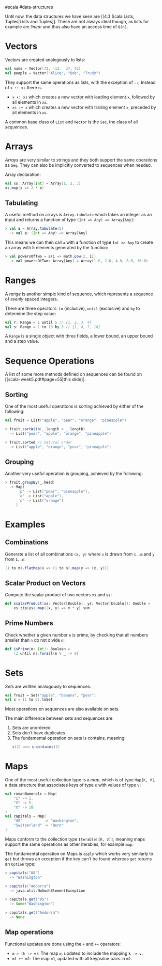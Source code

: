 #scala #data-structures 

Until now, the data structures we have seen are [[4.3 Scala Lists, Tuples|Lists and Tuples]]. These are not always ideal though, as lists for example are *linear* and thus also have an access time of `O(n)`.

# Vectors
*Vectors* are created analogously to lists:
```Scala
val nums = Vector(72, -13,  37, 42)
val people = Vector("Alice", "Bob", "Trudy")
```

They support the same operations as lists, with the exception of `::`; Instead of `x :: xs` there is
- `x +: xs` which creates a new vector with leading element `x`, followed by all elements in `xs`.
- `xs :+ x` which creates a new vector with trailing element `x`, preceded by all elements in `xs`.

A common base class of `List` and `Vector` is the `Seq`, the class of all *sequences*.

# Arrays
*Arrays* are very similar to strings and they both support the same operations as `Seq`. They can also be implicitly converted to sequences when needed.

Array declaration:
```Scala
val xs: Array[Int] = Array(1, 2, 3)
xs.map(x => 2 * x)
```

## Tabulating
A useful method on arrays is `Array.tabulate` which takes an integer as an input and returns a function of type `(Int => Any) => Array[Any]`:
```Scala
> val a = Array.tabulate(5)
  -> val a: (Int => Any) => Array[Any]
```

This means we can then call `a` with a function of type `Int => Any` to create an array with 5 elements generated by the function:
```Scala
> val powersOfTwo = a(i => math.pow(2, i))
  -> val powersOfTwo: Array[Any] = Array(1.0, 2.0, 4.0, 8.0, 16.0)
```

# Ranges
A *range* is another simple kind of sequence, which represents a sequence of *evenly* spaced integers.

There are three operators: `to` (inclusive), `until` (exclusive) and `by` to determine the step value:
```Scala
val r: Range = 1 until 5 // {1, 2, 3, 4}
val s: Range = 1 to 10 by 3 // {1, 4, 7, 10}
```
A `Range` is a single object with three fields, a lower bound, an upper bound and a step value.

# Sequence Operations
A list of some more methods defined on sequences can be found on [[scala-week5.pdf#page=55|this slide]].

## Sorting
One of the most useful operations is sorting achieved by either of the following:
```Scala
val fruit = List("apple", "pear", "orange", "pineapple")

> fruit.sortWith(_.length < _.length)
  -> List("pear", "apple", "orange", "pineapple")

> fruit.sorted // natural order
  -> List("apple", "orange", "pear", "pineapple")
```

## Grouping
Another very useful operation is grouping, achieved by the following:
```Scala
> fruit.groupBy(_.head)
  -> Map(
	  'p' -> List("pear", "pineapple"),
	  'a' -> List("apple"),
	  'o' -> List("orange")
	 )
```

# Examples
## Combinations
Generate a list of all combinations `(x, y)` where `x` is drawn from `1..m` and `y` from `1..n`:
```Scala
(1 to m).flatMap(x => (1 to n).map(y => (x, y)))
```

## Scalar Product on Vectors
Compute the scalar product of two vectors `xs` and `ys`:
```Scala
def scalarProduct(xs: Vector[Double], ys: Vector[Double]): Double =
	xs.zip(ys).map((x, y) => x * y).sum
```

## Prime Numbers
Check whether a given number `n` is prime, by checking that all numbers smaller than `n` do not divide `n`:
```Scala
def isPrime(n: Int): Boolean =
	(2 until n).forall(n % _ != 0)
```

# Sets
*Sets* are written analogously to sequences:
```Scala
val fruit = Set("apple", "banana", "pear")
val s = (1 to 6).toSet
```
Most operations on sequences are also available on sets.

The main difference between sets and sequences are:
1. Sets are unordered
2. Sets don't have duplicates
3. The fundamental operation on sets is contains, meaning:
   ```Scala
   s(2) === s.contains(2)
   ```

# Maps
One of the most useful collection type is a *map*, which is of type `Map[K, V]`, a data structure that associates keys of type `K` with values of type `V`:
```Scala
val romanNumerals = Map(
	"I" -> 1,
	"V" -> 5,
	"X" -> 10
)
val capitals = Map(
	"US"          -> "Washington",
	"Switzerland" -> "Bern"
)
```

Maps conform to the collection type `Iterable[(K, V)]`, meaning maps support the same operations as other iterables, for example `map`.

The fundamental operation on Maps is `apply` which works very similarly to `get` but throws an exception if the key can't be found whereas `get` returns an `Option` type:
```Scala
> capitals("US")
  -> "Washington"

> capitals("Andorra")
  -> java.util.NoSuchElementException

> capitals.get("US")
  -> Some("Washington")

> capitals.get("Andorra")
  -> None
```

## Map operations
Functional updates are done using the `+` and `++` operators:
- `m > (k -> v)`: The map `m`, updated to include the mapping `k -> v`.
- `m1 ++ m2`: The map `m1`, updated with all key/value pairs in `m2`.
